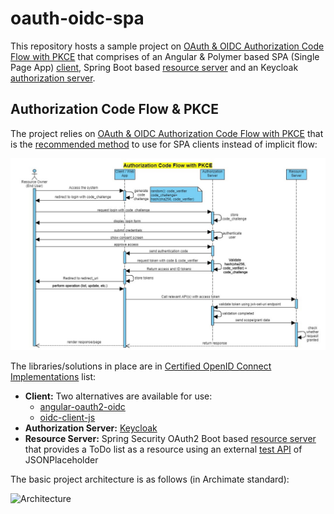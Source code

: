 # oauth-oidc-spa
This repository hosts a sample project on [OAuth & OIDC Authorization Code Flow with PKCE](https://tools.ietf.org/html/rfc7636) that comprises of an Angular &amp; Polymer based SPA (Single Page App) [client](/client/auth-app), Spring Boot based [resource server](/resourceserver) and an Keycloak [authorization server](/idp).

## Authorization Code Flow & PKCE
The project relies on [OAuth & OIDC Authorization Code Flow with PKCE](https://tools.ietf.org/html/rfc7636) that is the [recommended method](https://developer.okta.com/blog/2019/08/22/okta-authjs-pkce) to use for SPA clients instead of implicit flow:

![PKCE](/doc/images/OAuth2-OIDC.jpg)

The libraries/solutions in place are in [Certified OpenID Connect Implementations](https://openid.net/developers/certified/) list:

* **Client:** Two alternatives are available for use:
  * [angular-oauth2-oidc](https://github.com/manfredsteyer/angular-oauth2-oidc)   
  * [oidc-client-js](https://github.com/IdentityModel/oidc-client-js)
* **Authorization Server:** [Keycloak](https://www.keycloak.org/)
* **Resource Server:** Spring Security OAuth2 Boot based [resource server](https://docs.spring.io/spring-security-oauth2-boot/docs/current/reference/htmlsingle/#boot-features-security-oauth2-resource-server) that provides a ToDo list as a resource using an external [test API](http://jsonplaceholder.typicode.com/todos) of JSONPlaceholder

The basic project architecture is as follows (in Archimate standard):

![Architecture](/docs/images/arch.jpg)


